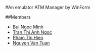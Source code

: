 #An emulator ATM Manager by WinForm

##Members
- [Bui Ngoc Minh](https://www.facebook.com/AnonsN0r4)
- [Tran Thi Anh Ngoc](https://www.facebook.com/LittleFoxInRain)
- [Pham Thi Hien](https://www.facebook.com/profile.php?id=100010878343177)
- [Nguyen Van Tuan](https://www.facebook.com/profile.php?id=100008416054295)